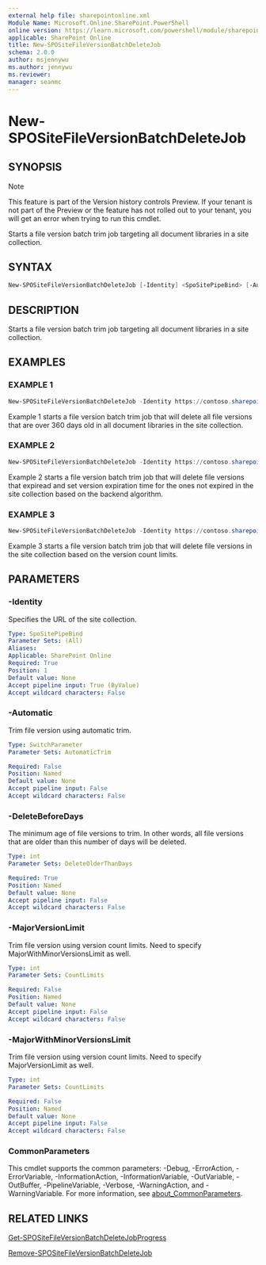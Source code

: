 ```yaml
---
external help file: sharepointonline.xml
Module Name: Microsoft.Online.SharePoint.PowerShell
online version: https://learn.microsoft.com/powershell/module/sharepoint-online/new-spositefileversionbatchdeletejob
applicable: SharePoint Online
title: New-SPOSiteFileVersionBatchDeleteJob
schema: 2.0.0
author: msjennywu
ms.author: jennywu
ms.reviewer:
manager: seanmc
---
```


# New-SPOSiteFileVersionBatchDeleteJob

## SYNOPSIS

> [!NOTE]
> This feature is part of the Version history controls Preview. If your tenant is not part of the Preview or the feature has not rolled out to your tenant, you will get an error when trying to run this cmdlet.

Starts a file version batch trim job targeting all document libraries in a site collection.

## SYNTAX

```powershell
New-SPOSiteFileVersionBatchDeleteJob [-Identity] <SpoSitePipeBind> [-Automatic] [-DeleteBeforeDays <Int32>] [-MajorVersionLimit <Int32>] [-MajorWithMinorVersionsLimit <Int32>] [<CommonParameters>]
```

## DESCRIPTION

Starts a file version batch trim job targeting all document libraries in a site collection.

## EXAMPLES

### EXAMPLE 1

```powershell
New-SPOSiteFileVersionBatchDeleteJob -Identity https://contoso.sharepoint.com/sites/site1 -DeleteBeforeDays 360
```

Example 1 starts a file version batch trim job that will delete all file versions that are over 360 days old in all document libraries in the site collection.

### EXAMPLE 2

```powershell
New-SPOSiteFileVersionBatchDeleteJob -Identity https://contoso.sharepoint.com/sites/site1 -Automatic
```

Example 2 starts a file version batch trim job that will delete file versions that expiread and set version expiration time for the ones not expired in the site collection based on the backend algorithm.

### EXAMPLE 3

```powershell
New-SPOSiteFileVersionBatchDeleteJob -Identity https://contoso.sharepoint.com/sites/site1 -MajorVersionLimit 30 -MajorWithMinorVersionsLimit 10
```

Example 3 starts a file version batch trim job that will delete file versions in the site collection based on the version count limits.

## PARAMETERS

### -Identity

Specifies the URL of the site collection.

```yaml
Type: SpoSitePipeBind
Parameter Sets: (All)
Aliases:
Applicable: SharePoint Online
Required: True
Position: 1
Default value: None
Accept pipeline input: True (ByValue)
Accept wildcard characters: False
```

### -Automatic
Trim file version using automatic trim.

```yaml
Type: SwitchParameter
Parameter Sets: AutomaticTrim

Required: False
Position: Named
Default value: None
Accept pipeline input: False
Accept wildcard characters: False
```

### -DeleteBeforeDays
The minimum age of file versions to trim. In other words, all file versions that are older than this number of days will be deleted.

```yaml
Type: int
Parameter Sets: DeleteOlderThanDays

Required: True
Position: Named
Default value: None
Accept pipeline input: False
Accept wildcard characters: False
```

### -MajorVersionLimit
Trim file version using version count limits. Need to specify MajorWithMinorVersionsLimit as well.

```yaml
Type: int
Parameter Sets: CountLimits

Required: False
Position: Named
Default value: None
Accept pipeline input: False
Accept wildcard characters: False
```

### -MajorWithMinorVersionsLimit
Trim file version using version count limits. Need to specify MajorVersionLimit as well.

```yaml
Type: int
Parameter Sets: CountLimits

Required: False
Position: Named
Default value: None
Accept pipeline input: False
Accept wildcard characters: False
```

### CommonParameters

This cmdlet supports the common parameters: -Debug, -ErrorAction, -ErrorVariable, -InformationAction, -InformationVariable, -OutVariable, -OutBuffer, -PipelineVariable, -Verbose, -WarningAction, and -WarningVariable. For more information, see [about_CommonParameters](https://go.microsoft.com/fwlink/?LinkID=113216).

## RELATED LINKS

[Get-SPOSiteFileVersionBatchDeleteJobProgress](Get-SPOSiteFileVersionBatchDeleteJobProgress.md)

[Remove-SPOSiteFileVersionBatchDeleteJob](Remove-SPOSiteFileVersionBatchDeleteJob.md)